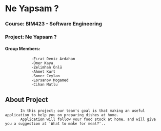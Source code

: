 # Ne Yapsam ?

### Course:  BIM423 - Software Engineering
### Project: Ne Yapsam ?
#### Group Members: 
                -Fırat Deniz Ardahan
                -Ömer Kaya
                -Zelimhan Önlü
                -Ahmet Kurt
                -Soner Ceylan
                -Lorsanov Mogamed
                -Cihan Mutlu
                
                
                
  ##                              About Project   
                                
                               
           In this project; our team's goal is that making an useful application to help you on preparing dishes at home. 
           Application will follow your food stock at home, and will give you a suggestion at 'What to make for meal?'..     
